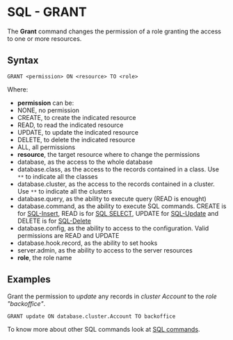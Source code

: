 # SQL - GRANT

The **Grant** command changes the permission of a role granting the access to one or more resources.

## Syntax

```
GRANT <permission> ON <resource> TO <role>
```

Where:
- **permission** can be:
 - NONE, no permission
 - CREATE, to create the indicated resource
 - READ, to read the indicated resource
 - UPDATE, to update the indicated resource
 - DELETE, to delete the indicated resource
 - ALL, all permissions
- **resource**, the target resource where to change the permissions
 - database, as the access to the whole database
 - database.class, as the access to the records contained in a class. Use <code>**</code> to indicate all the classes
 - database.cluster, as the access to the records contained in a cluster. Use <code>**</code> to indicate all the clusters
 - database.query, as the ability to execute query (READ is enought)
 - database.command, as the ability to execute SQL commands. CREATE is for [SQL-Insert](SQL-Insert.md), READ is for [SQL SELECT](SQL-Query.md), UPDATE for [SQL-Update](SQL-Update.md) and DELETE is for [SQL-Delete](SQL-Delete.md)
 - database.config, as the ability to access to the configuration. Valid permissions are READ and UPDATE
 - database.hook.record, as the ability to set hooks
 - server.admin, as the ability to access to the server resources
- **role**, the role name

## Examples

Grant the permission to *update* any records in *cluster Account* to the *role "backoffice"*.

```
GRANT update ON database.cluster.Account TO backoffice
```


To know more about other SQL commands look at [SQL commands](SQL.md).
